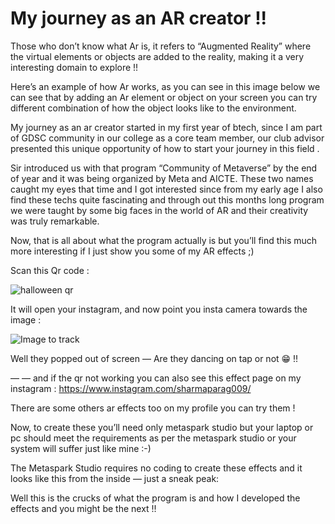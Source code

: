 # My journey as an AR creator !!
Those who don’t know what Ar is, it refers to “Augmented Reality” where the virtual elements or objects are added to the reality, making it a very interesting domain to explore !!

Here’s an example of how Ar works, as you can see in this image below we can see that by adding an Ar element or object on your screen you can try different combination of how the object looks like to the environment.


My journey as an ar creator started in my first year of btech, since I am part of GDSC community in our college as a core team member, our club advisor presented this unique opportunity of how to start your journey in this field .

Sir introduced us with that program “Community of Metaverse” by the end of year and it was being organized by Meta and AICTE. These two names caught my eyes that time and I got interested since from my early age I also find these techs quite fascinating and through out this months long program we were taught by some big faces in the world of AR and their creativity was truly remarkable.

Now, that is all about what the program actually is but you’ll find this much more interesting if I just show you some of my AR effects ;)

Scan this Qr code :

![halloween qr](https://github.com/P09s/My-journey-as-an-AR-creator/assets/114149690/df5e2f33-0b2a-4a83-8805-c629a007ebcc)



It will open your instagram, and now point you insta camera towards the image :

![Image to track](https://github.com/P09s/My-journey-as-an-AR-creator/assets/114149690/f03f5569-0bdf-4332-a760-784689391130)



Well they popped out of screen — Are they dancing on tap or not 😁 !!

— — and if the qr not working you can also see this effect page on my instagram : https://www.instagram.com/sharmaparag009/

There are some others ar effects too on my profile you can try them !

Now, to create these you’ll need only metaspark studio but your laptop or pc should meet the requirements as per the metaspark studio or your system will suffer just like mine :-)

The Metaspark Studio requires no coding to create these effects and it looks like this from the inside — just a sneak peak:


Well this is the crucks of what the program is and how I developed the effects and you might be the next !!
